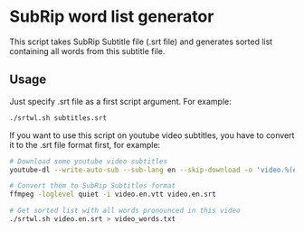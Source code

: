 # SubRip word list generator

This script takes SubRip Subtitle file (.srt file) and generates sorted list
containing all words from this subtitle file.

## Usage

Just specify .srt file as a first script argument. For example:

```bash
./srtwl.sh subtitles.srt
```

If you want to use this script on youtube video subtitles, you have to convert
it to the .srt file format first, for example:

```bash
# Download some youtube video subtitles
youtube-dl --write-auto-sub --sub-lang en --skip-download -o 'video.%(ext)s' https://youtu.be/SzA2YODtgK4

# Convert them to SubRip Subtitles format
ffmpeg -loglevel quiet -i video.en.vtt video.en.srt

# Get sorted list with all words pronounced in this video
./srtwl.sh video.en.srt > video_words.txt
```
